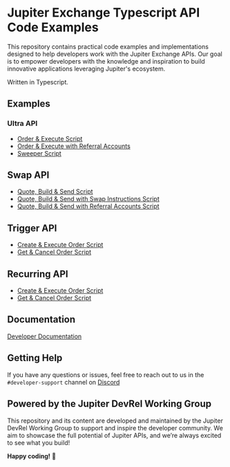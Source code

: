 # Jupiter Exchange Typescript API Code Examples

This repository contains practical code examples and implementations designed to help developers work with the Jupiter Exchange APIs. Our goal is to empower developers with the knowledge and inspiration to build innovative applications leveraging Jupiter's ecosystem.

Written in Typescript.

## Examples

### Ultra API

- [Order & Execute Script](ultra/order-execute/README.md)
- [Order & Execute with Referral Accounts](ultra/order-execute-with-referral-accounts/README.md)
- [Sweeper Script](ultra/sweeper/README.md)

## Swap API

- [Quote, Build & Send Script](swap/quote-build-send/README.md)
- [Quote, Build & Send with Swap Instructions Script](swap/quote-build-send-with-swap-instructions/README.md)
- [Quote, Build & Send with Referral Accounts Script](swap/quote-build-send-with-referral-accounts/README.md)

## Trigger API

- [Create & Execute Order Script](trigger/create-execute-order/README.md)
- [Get & Cancel Order Script](trigger/get-cancel-order/README.md)

## Recurring API

- [Create & Execute Order Script](recurring/create-execute-order/README.md)
- [Get & Cancel Order Script](recurring/get-cancel-order/README.md)

## Documentation

[Developer Documentation](https://dev.jup.ag/)

## Getting Help

If you have any questions or issues, feel free to reach out to us in the `#developer-support` channel on [Discord](https://discord.com/invite/jup)

## Powered by the Jupiter DevRel Working Group

This repository and its content are developed and maintained by the Jupiter DevRel Working Group to support and inspire the developer community. We aim to showcase the full potential of Jupiter APIs, and we’re always excited to see what you build!

**Happy coding!** 🚀
